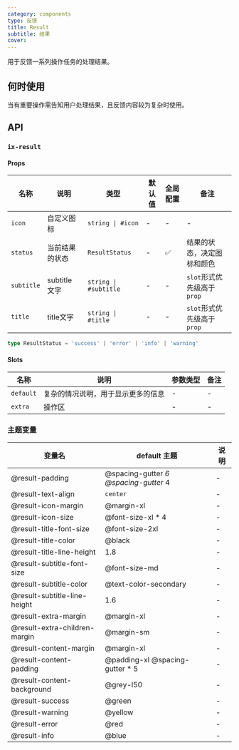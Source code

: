 ```yaml
---
category: components
type: 反馈
title: Result
subtitle: 结果
cover:
---
```


用于反馈一系列操作任务的处理结果。

## 何时使用

当有重要操作需告知用户处理结果，且反馈内容较为复杂时使用。

## API

### `ix-result`

#### Props

| 名称 | 说明 | 类型  | 默认值 | 全局配置 | 备注 |
| --- | --- | --- | --- | --- | --- |
| `icon` | 自定义图标 | `string \| #icon` | - | - | - |
| `status` | 当前结果的状态 | `ResultStatus` | - | ✅ | 结果的状态，决定图标和颜色 |
| `subtitle` | subtitle 文字 | `string \| #subtitle` | - | - | `slot`形式优先级高于`prop` |
| `title` | title文字 | `string \| #title` | - | - | `slot`形式优先级高于`prop` |

```typescript
type ResultStatus = 'success' | 'error' | 'info' | 'warning'
```

#### Slots

| 名称 | 说明 | 参数类型 | 备注 |
| --- | --- | --- | --- |
| `default` | 复杂的情况说明，用于显示更多的信息 | - | - |
| `extra` | 操作区 | - | - |

### 主题变量

| 变量名 | default 主题| 说明 |
| --- | --- | --- |
| @result-padding | @spacing-gutter *6 @spacing-gutter* 4 | - |
| @result-text-align | `center` | - |
| @result-icon-margin | @margin-xl | - |
| @result-icon-size | @font-size-xl * 4 | - |
| @result-title-font-size | @font-size-2xl | - |
| @result-title-color | @black | - |
| @result-title-line-height | 1.8 | - |
| @result-subtitle-font-size | @font-size-md | - |
| @result-subtitle-color | @text-color-secondary | - |
| @result-subtitle-line-height | 1.6 | - |
| @result-extra-margin | @margin-xl | - |
| @result-extra-children-margin | @margin-sm | - |
| @result-content-margin | @margin-xl | - |
| @result-content-padding | @padding-xl @spacing-gutter * 5 | - |
| @result-content-background | @grey-l50 | - |
| @result-success | @green | - |
| @result-warning | @yellow | - |
| @result-error | @red | - |
| @result-info | @blue | - |
